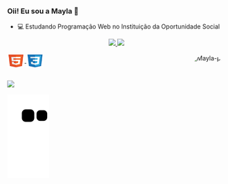 ### Oii! Eu sou a Mayla 🤗

- 💻 Estudando Programação Web no Instituição da Oportunidade Social

<div align="center">
  <a href="https://github.com/MaylaMotobe">
  <img height="150em" src="https://github-readme-stats.vercel.app/api?username=MaylaMotobe&show_icons=true&theme=dark&include_all_commits=true&count_private=true"/>
  <img height="150em" src="https://github-readme-stats.vercel.app/api/top-langs/?username=MaylaMotobe&layout=compact&langs_count=7&theme=dark"/>

</div>
<div style="display: inline_block"><br>
  <img align="center" alt="Mayla-HTML" height="30" width="40" src="https://raw.githubusercontent.com/devicons/devicon/master/icons/html5/html5-original.svg">
  <img align="center" alt="Mayla-CSS" height="30" width="40" src="https://raw.githubusercontent.com/devicons/devicon/master/icons/css3/css3-original.svg">
   <img align="right" alt="Mayla-pic" height="150" style="border-radius:50px;" src="https://cdn.discordapp.com/attachments/921057440668188712/1016102489013108777/download20220900181044.png">
</div>
</div>

##
 
<div> 
  <a href="https://www.linkedin.com/in/mayla-mayumi-motobe-776114b4/" target="_blank"><img src="https://img.shields.io/badge/-LinkedIn-%230077B5?style=for-the-badge&logo=linkedin&logoColor=white" target="_blank"></a> 
 
  ![Snake animation](https://github.com/MaylaMotobe/MaylaMotobe/blob/output/github-contribution-grid-snake.svg)
 
</div>
